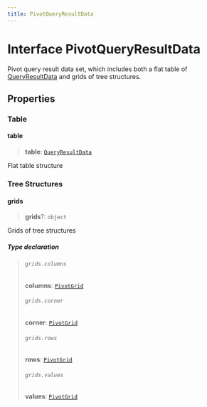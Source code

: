 ```yaml
---
title: PivotQueryResultData
---
```


# Interface PivotQueryResultData

Pivot query result data set, which includes both a flat table of [QueryResultData](interface.QueryResultData.md) and grids of tree structures.

## Properties

### Table

#### table

> **table**: [`QueryResultData`](interface.QueryResultData.md)

Flat table structure

### Tree Structures

#### grids

> **grids**?: `object`

Grids of tree structures

##### Type declaration

> ###### `grids.columns`
>
> **columns**: [`PivotGrid`](../type-aliases/type-alias.PivotGrid.md)
>
> ###### `grids.corner`
>
> **corner**: [`PivotGrid`](../type-aliases/type-alias.PivotGrid.md)
>
> ###### `grids.rows`
>
> **rows**: [`PivotGrid`](../type-aliases/type-alias.PivotGrid.md)
>
> ###### `grids.values`
>
> **values**: [`PivotGrid`](../type-aliases/type-alias.PivotGrid.md)
>
>
